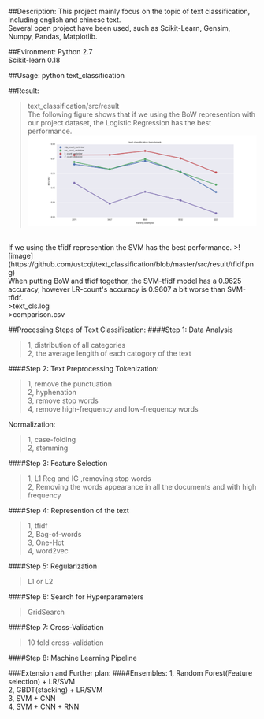 ##Description:
This project mainly focus on the topic of text classification, including english and chinese text.<br />
Several open project have been used, such as Scikit-Learn, Gensim, Numpy, Pandas, Matplotlib. <br />

##Evironment:
Python 2.7 <br />
Scikit-learn 0.18 <br />

##Usage:
python text_classification 

##Result:
>text_classification/src/result <br />
The following figure shows that if we using the BoW represention with our project dataset, the Logistic Regression has the best performance.
>![image](https://github.com/ustcqi/text_classification/blob/master/src/result/count.png) <br />

<br />
If we using the tfidf represention the SVM has the best performance.
>![image](https://github.com/ustcqi/text_classification/blob/master/src/result/tfidf.png) <br />
When putting BoW and tfidf togethor, the SVM-tfidf model has a 0.9625 accuracy, however LR-count's accuracy is 0.9607 a bit worse than SVM-tfidf. <br />
>text_cls.log <br />
>comparison.csv <br />

##Processing Steps of Text Classification:
####Step 1: Data Analysis
>1, distribution of all categories <br/>
>2, the average lengith of each catogory of the text<br />

####Step 2: Text Preprocessing
Tokenization:
>1, remove the punctuation <br />
>2, hyphenation <br/>
>3, remove stop words <br/>
>4, remove high-frequency and low-frequency words <br />

Normalization:
>1, case-folding <br />
>2, stemming <br />

####Step 3: Feature Selection
>1, L1 Reg and IG ,removing stop words <br />
>2, Removing the words appearance in all the documents and with high frequency <br />

####Step 4: Represention of the text
>1, tfidf <br />
>2, Bag-of-words <br />
>3, One-Hot <br />
>4, word2vec <br />

####Step 5: Regularization
>L1 or L2 <br />

####Step 6: Search for Hyperparameters
>GridSearch <br />

####Step 7: Cross-Validation
>10 fold cross-validation <br />

####Step 8: Machine Learning Pipeline

###Extension and Further plan:
####Ensembles:
1, Random Forest(Feature selection) + LR/SVM <br />
2, GBDT(stacking) + LR/SVM <br />
3, SVM + CNN  <br />
4, SVM + CNN + RNN <br />
